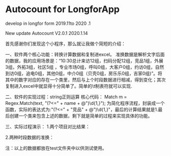 # Autocount for LongforApp
develop in longfor form 2019.11to 2020 .1

 New update Autocount V2.0.1 2020.1.14

首先感谢你们发现这个小程序，那么就让我做个简短的介绍：

一、软件两个核心功能：转换计算数据和复制进excel。
  准换数据是解析文字后面的数据，我的应用场景是：“10:30总计来访12组，扫码分配12组，竞品1组，外展3组，外拓3组，社区5组 ，专业市场0组，呼叫0组，大客户0组，约访0组，自然到访0组，追电0组，其他0组，中介0组（贝壳0组，房乐乐0组，吉家0组)”。将其中的数字对应的存在一个类里，然后与上个时段数据进行相减，得到变化；其次复制进入excel中就显得十分简单了。简单的\t制表符就可以实现.
  
二、软件的实现过程：string正则运算
  核心代码：
      Match m = Regex.Match(text, "(?<=" + name + @")\d{1,}");
  为简化程序流程，封装成一个函数，实际的表达式为:"(?<=" + "竞品" + @")\d{1,}"，最后的计算结果就是1.最后创建一个类来包含上述的数据，剩下就是简单的过程来实现具体的功能。
  
三、实际过程演示：
  1.两个项目对比结果：
  
  2.两种时段数据的准换：
  
  注：以上的数据都放在test文件夹中以供测试使用。
